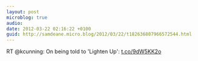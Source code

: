```yaml
---
layout: post
microblog: true
audio: 
date: 2012-03-22 02:16:22 +0100
guid: http://samdeane.micro.blog/2012/03/22/t182636807966572544.html
---
```

RT @kcunning: On being told to 'Lighten Up': [t.co/9dW5KK2o](http://t.co/9dW5KK2o)
